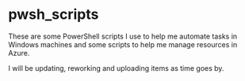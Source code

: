 # pwsh_scripts

These are some PowerShell scripts I use to help me automate tasks in Windows machines and some scripts to help me manage resources in Azure.

I will be updating, reworking and uploading items as time goes by.
